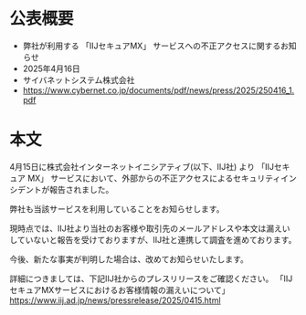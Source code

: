 # 公表概要
- 弊社が利用する 「IIJセキュアMX」 サービスへの不正アクセスに関するお知らせ
- 2025年4月16日
- サイバネットシステム株式会社
- https://www.cybernet.co.jp/documents/pdf/news/press/2025/250416_1.pdf

# 本文
4月15日に株式会社インターネットイニシアティブ(以下、IIJ社) より 「IIJセキュア MX」 サービスにおいて、外部からの不正アクセスによるセキュリティインシデントが報告されました。

弊社も当該サービスを利用していることをお知らせします。

現時点では、IIJ社より当社のお客様や取引先のメールアドレスや本文は漏えいしていないと報告を受けておりますが、IIJ社と連携して調査を進めております。

今後、新たな事実が判明した場合は、改めてお知らせいたします。

詳細につきましては、下記IIJ社からのプレスリリースをご確認ください。 「IIJセキュアMXサービスにおけるお客様情報の漏えいについて」
https://www.iij.ad.jp/news/pressrelease/2025/0415.html
